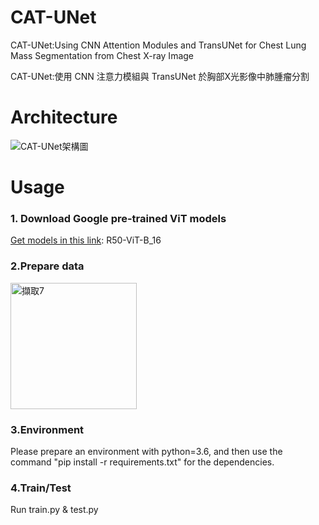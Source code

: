 # CAT-UNet
CAT-UNet:Using CNN Attention Modules and TransUNet for Chest Lung Mass Segmentation from Chest X-ray Image

CAT-UNet:使用 CNN 注意力模組與 TransUNet 於胸部X光影像中肺腫瘤分割


# Architecture 
![CAT-UNet架構圖](https://user-images.githubusercontent.com/109962468/189515819-4d99263c-6f5f-4ab1-a03b-c9d0d9a84983.PNG)

# Usage
### 1. Download Google pre-trained ViT models ### 
[Get models in this link](https://console.cloud.google.com/storage/browser/vit_models;tab=objects?prefix=&forceOnObjectsSortingFiltering=false): R50-ViT-B_16


### 2.Prepare data ###

<img width="202" alt="擷取7" src="https://user-images.githubusercontent.com/109962468/190899629-97fe130e-5913-4400-947b-02939004f29e.PNG">

            
### 3.Environment ###
Please prepare an environment with python=3.6, and then use the command "pip install -r requirements.txt" for the dependencies.

### 4.Train/Test ###
Run train.py & test.py
